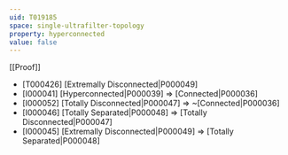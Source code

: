 ```yaml
---
uid: T019185
space: single-ultrafilter-topology
property: hyperconnected
value: false
---
```

[[Proof]]

* [T000426] [Extremally Disconnected|P000049]
* [I000041] [Hyperconnected|P000039] => [Connected|P000036]
* [I000052] [Totally Disconnected|P000047] => ~[Connected|P000036]
* [I000046] [Totally Separated|P000048] => [Totally Disconnected|P000047]
* [I000045] [Extremally Disconnected|P000049] => [Totally Separated|P000048]

